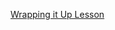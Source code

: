 [Wrapping it Up Lesson](https://www.rancher.academy/courses/take/k3s-basics/lessons/47845954-wrapping-it-up-lesson)
